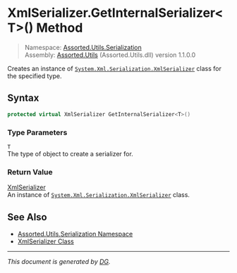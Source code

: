 ﻿# XmlSerializer.GetInternalSerializer\<T>() Method

> Namespace: [Assorted.Utils.Serialization](index.md#assortedutilsserialization-namespace)\
> Assembly: [Assorted.Utils](index.md) (Assorted.Utils.dll) version 1.1.0.0

Creates an instance of [`System.Xml.Serialization.XmlSerializer`](https://docs.microsoft.com/en-us/dotnet/api/system.xml.serialization.xmlserializer) class for the specified type.

## Syntax

```csharp
protected virtual XmlSerializer GetInternalSerializer<T>()
```

### Type Parameters

`T`\
The type of object to create a serializer for.

### Return Value

[XmlSerializer](https://docs.microsoft.com/en-us/dotnet/api/system.xml.serialization.xmlserializer)\
An instance of [`System.Xml.Serialization.XmlSerializer`](https://docs.microsoft.com/en-us/dotnet/api/system.xml.serialization.xmlserializer) class.

## See Also

- [Assorted.Utils.Serialization Namespace](index.md#assortedutilsserialization-namespace)
- [XmlSerializer Class](Assorted.Utils.Serialization.XmlSerializer.md)

---

_This document is generated by [DG](https://github.com/Khojasteh/dg)._
